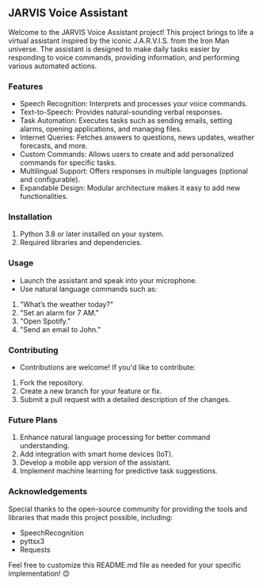 ## JARVIS Voice Assistant

Welcome to the JARVIS Voice Assistant project! This project brings to life a virtual assistant inspired by the iconic J.A.R.V.I.S. from the Iron Man universe. The assistant is designed to make daily tasks easier by responding to voice commands, providing information, and performing various automated actions.

### Features

- Speech Recognition: Interprets and processes your voice commands.  
- Text-to-Speech: Provides natural-sounding verbal responses.  
- Task Automation: Executes tasks such as sending emails, setting alarms, opening applications, and managing files.  
- Internet Queries: Fetches answers to questions, news updates, weather forecasts, and more.  
- Custom Commands: Allows users to create and add personalized commands for specific tasks.  
- Multilingual Support: Offers responses in multiple languages (optional and configurable).  
- Expandable Design: Modular architecture makes it easy to add new functionalities.  

### Installation

1. Python 3.8 or later installed on your system.  
2. Required libraries and dependencies.  

### Usage

- Launch the assistant and speak into your microphone.  
- Use natural language commands such as:  
1. "What’s the weather today?"  
2. "Set an alarm for 7 AM."  
3. "Open Spotify."  
4. "Send an email to John."  

### Contributing
- Contributions are welcome! If you'd like to contribute:  
1. Fork the repository.  
2. Create a new branch for your feature or fix.  
3. Submit a pull request with a detailed description of the changes.  


### Future Plans

1. Enhance natural language processing for better command understanding.  
2. Add integration with smart home devices (IoT).  
3. Develop a mobile app version of the assistant.  
4. Implement machine learning for predictive task suggestions.

### Acknowledgements
Special thanks to the open-source community for providing the tools and libraries that made this project possible, including:

- SpeechRecognition  
- pyttsx3  
- Requests  

Feel free to customize this README.md file as needed for your specific implementation! 😊

